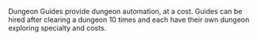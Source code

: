 Dungeon Guides provide dungeon automation, at a cost. Guides can be hired after clearing a dungeon 10 times and each have their own dungeon exploring specialty and costs.